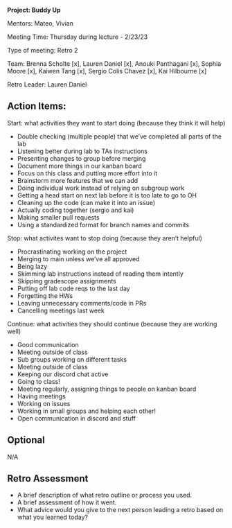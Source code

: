 **Project: Buddy Up**

Mentors: Mateo, Vivian

Meeting Time: Thursday during lecture - 2/23/23 

Type of meeting: Retro 2

Team: Brenna Scholte [x], Lauren Daniel [x], Anouki Panthagani [x], Sophia Moore [x], Kaiwen Tang [x], Sergio Colis Chavez [x], Kai Hilbourne [x]

Retro Leader: Lauren Daniel

## Action Items: 

Start: what activities they want to start doing (because they think it will help)
- Double checking (multiple people) that we’ve completed all parts of the lab
- Listening better during lab to TAs instructions
- Presenting changes to group before merging 
- Document more things in our kanban board
- Focus on this class and putting more effort into it
- Brainstorm more features that we can add
- Doing individual work instead of relying on subgroup work
- Getting a head start on next lab before it is too late to go to OH
- Cleaning up the code (can make it into an issue)
- Actually coding together (sergio and kai)
- Making smaller pull requests
- Using a standardized format for branch names and commits

Stop: what activites want to stop doing (because they aren’t helpful)
- Procrastinating working on the project
- Merging to main unless we’ve all approved
- Being lazy
- Skimming lab instructions instead of reading them intently
- Skipping gradescope assignments
- Putting off lab code reqs to the last day
- Forgetting the HWs
- Leaving unnecessary comments/code in PRs
- Cancelling meetings last week

Continue: what activities they should continue (because they are working well)
- Good communication
- Meeting outside of class
- Sub groups working on different tasks 
- Meeting outside of class
- Keeping our discord chat active
- Going to class!
- Meeting regularly, assigning things to people on kanban board
- Having meetings
- Working on issues
- Working in small groups and helping each other!
- Open communication in discord and stuff

## Optional

N/A

## Retro Assessment

* A brief description of what retro outline or process you used.
* A brief assessment of how it went.
* What advice would you give to the next person leading a retro
  based on what you learned today?
